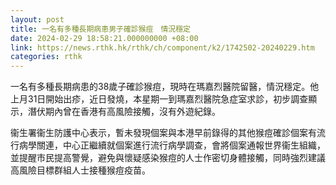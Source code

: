 ```yaml
---
layout: post
title: 一名有多種長期病患男子確診猴痘　情況穩定
date: 2024-02-29 18:58:21.000000000 +08:00
link: https://news.rthk.hk/rthk/ch/component/k2/1742502-20240229.htm
categories: rthk
---
```


一名有多種長期病患的38歲子確診猴痘，現時在瑪嘉烈醫院留醫，情況穩定。他上月31日開始出疹，近日發燒，本星期一到瑪嘉烈醫院急症室求診，初步調查顯示，潛伏期內曾在香港有高風險接觸，沒有外遊紀錄。

衞生署衞生防護中心表示，暫未發現個案與本港早前錄得的其他猴痘確診個案有流行病學關連，中心正繼續就個案進行流行病學調查，會將個案通報世界衞生組織，並提醒市民提高警覺，避免與懷疑感染猴痘的人士作密切身體接觸，同時強烈建議高風險目標群組人士接種猴痘疫苗。
